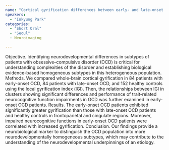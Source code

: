```yaml
---
name: "Cortical gyrification differences between early- and late-onset obsessive–compulsive disorder: Neurobiological evidence for neurodevelopmentally distinct subtypes"
speakers:
  - "Inkyung Park"
categories:
  - "Short Oral"
  - "Seoul"
  - Neuroimaging

---
```


Objective. Identifying neurodevelopmental differences in subtypes of patients with obsessive–compulsive disorder (OCD) is critical for understanding complexities of the disorder and establishing biological evidence-based homogeneous subtypes in this heterogeneous population.
Methods. We compared whole-brain cortical gyrification in 84 patients with early-onset OCD, 84 patients with late-onset OCD, and 152 healthy controls using the local gyrification index (lGI). Then, the relationships between lGI in clusters showing significant differences and performance of trait-related neurocognitive function impairments in OCD was further examined in early-onset OCD patients.
Results. The early-onset OCD patients exhibited significantly greater gyrification than those with late-onset OCD patients and healthy controls in frontoparietal and cingulate regions. Moreover, impaired neurocognitive functions in early-onset OCD patients were correlated with increased gyrification.
Conclusion. Our findings provide a neurobiological marker to distinguish the OCD population into more neurodevelopmentally homogeneous subtypes, which may contribute to the understanding of the neurodevelopmental underpinnings of an etiology.
